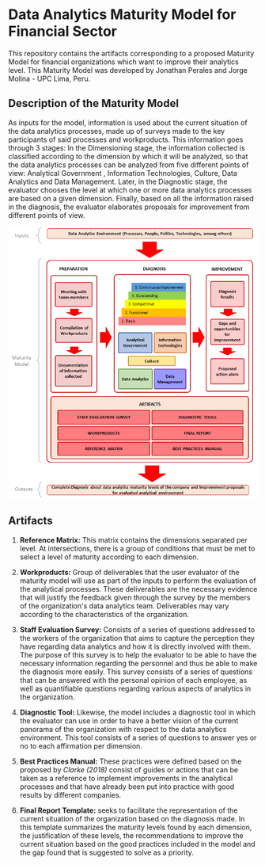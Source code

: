 # Data Analytics Maturity Model for Financial Sector
This repository contains the artifacts corresponding to a proposed Maturity Model for financial organizations which want to improve their analytics level. This Maturity Model was developed by Jonathan Perales and Jorge Molina - UPC Lima, Peru.

## Description of the Maturity Model

As inputs for the model, information is used about the current situation of the data analytics processes, made up of surveys made to the key participants of said processes and workproducts.
This information goes through 3 stages: In the Dimensioning stage, the information collected is classified according to the dimension by which it will be analyzed, so that the data analytics processes can be analyzed from five different points of view: Analytical Government , Information Technologies, Culture, Data Analytics and Data Management. Later, in the Diagnostic stage, the evaluator chooses the level at which one or more data analytics processes are based on a given dimension. Finally, based on all the information raised in the diagnosis, the evaluator elaborates proposals for improvement from different points of view. 

![Data Analytics Maturity Model for Financial Sector](/images/F1.png)

## Artifacts

1. **Reference Matrix:** This matrix contains the dimensions separated per level. At intersections, there is a group of conditions that must be met to select a level of maturity according to each dimension.

2. **Workproducts:** Group of deliverables that the user evaluator of the maturity model will use as part of the inputs to perform the evaluation of the analytical processes. These deliverables are the necessary evidence that will justify the feedback given through the survey by the members of the organization's data analytics team. Deliverables may vary according to the characteristics of the organization.

3. **Staff Evaluation Survey:** Consists of a series of questions addressed to the workers of the organization that aims to capture the perception they have regarding data analytics and how it is directly involved with them. The purpose of this survey is to help the evaluator to be able to have the necessary information regarding the personnel and thus be able to make the diagnosis more easily. This survey consists of a series of questions that can be answered with the personal opinion of each employee, as well as quantifiable questions regarding various aspects of analytics in the organization.

4. **Diagnostic Tool:** Likewise, the model includes a diagnostic tool in which the evaluator can use in order to have a better vision of the current panorama of the organization with respect to the data analytics environment. This tool consists of a series of questions to answer yes or no to each affirmation per dimension.

5. **Best Practices Manual:** These practices were defined based on the proposed by *Clarke (2018)* consist of guides or actions that can be taken as a reference to implement improvements in the analytical processes and that have already been put into practice with good results by different companies.

6. **Final Report Template:** seeks to facilitate the representation of the current situation of the organization based on the diagnosis made. In this template summarizes the maturity levels found by each dimension, the justification of these levels, the recommendations to improve the current situation based on the good practices included in the model and the gap found that is suggested to solve as a priority. 
